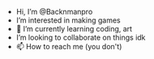 -    Hi, I’m @Backnmanpro
-  I’m interested in making games 
- 🌱 I’m currently learning coding, art
-  I’m looking to collaborate on  things idk 
- 📫 How to reach me (you don't)

<!---
Backnmanpro/Backnmanpro is a ✨ special ✨ repository because its `README.md` (this file) appears on your GitHub profile.
You can click the Preview link to take a look at your changes.
--->
